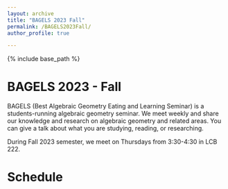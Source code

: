 ```yaml
---
layout: archive
title: "BAGELS 2023 Fall"
permalink: /BAGELS2023Fall/
author_profile: true

---
```


{% include base_path %}

BAGELS 2023 - Fall
======
BAGELS (Best Algebraic Geometry Eating and Learning Seminar) is a students-running algebraic geometry seminar. We meet weekly and share our knowledge and research on algebraic geometry and related areas. You can give a talk about what you are studying, reading, or researching. 

During Fall 2023 semester, we meet on Thursdays from 3:30-4:30 in LCB 222.

Schedule
======
